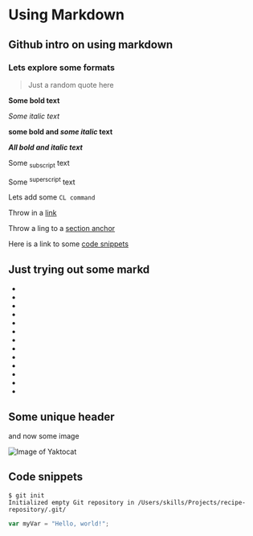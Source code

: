 # Using Markdown 

## Github intro on using markdown

### Lets explore some formats

> Just a random quote here

**Some bold text**

_Some italic text_

**some bold and _some italic_ text**

***All bold and italic text***

Some <sub>subscript</sub> text

Some <sup>superscript</sup> text

Lets add some `CL command`

Throw in a [link](www.github.com)

Throw a ling to a [section anchor](#some-unique-header)

Here is a link to some [code snippets](#code-snippets)

Just trying out some markd
-
-
-
-
-
-
-
-
-
-
-
-
-
-
## Some unique header

and now some image

![Image of Yaktocat](https://octodex.github.com/images/yaktocat.png)

## Code snippets

```
$ git init
Initialized empty Git repository in /Users/skills/Projects/recipe-repository/.git/
```

``` javascript
var myVar = "Hello, world!";
```

